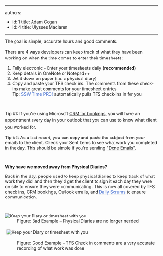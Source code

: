 

---
authors:
  - id: 1
    title: Adam Cogan
  - id: 4
    title: Ulysses Maclaren
---




<span class='intro'> <p><span style="line-height&#58;20px;">The goal is simple, accurate hours and good comments. </span></p><p><span style="line-height&#58;20px;">​There are&#160;4 ways developers can keep track of what they have been working on when the time comes to enter their timesheets&#58;</span></p> </span>

<ol><li>Fully electronic - Enter your timesheets daily <strong>(recommended)</strong></li><li>Keep details in OneNote or Notepad++</li><li>Jot it down on paper (i.e. a physical diary)</li><li>Copy and paste your TFS check ins. The comments from these check-ins make great comments for your timesheet entries<br>Tip&#58; <font color="#3a66cc">SSW Time PRO!</font> automatically pulls TFS check-ins in for you</li></ol><p>&#160;</p><p><span style="line-height&#58;1.6;">Tip #1&#58; If you're using Microsoft </span><a href="/Communication/RulesToBetterCRMForUsers/Pages/How-to-book-developers-for-a-project.aspx" style="line-height&#58;1.6;">CRM for bookings</a><span style="line-height&#58;1.6;">, you will have an appointment every day in your outlook that you can use to know what client you worked for.</span></p><p>Tip #2&#58; As a last resort, you can copy and paste the subject from your emails to the client. Check your&#160;Sent Items to see what work you completed in the day. This should be simple if you're sending <a href="/Communication/RulesToBetterEmail/Pages/DoYouIncludeUsefulDetailInYourDONEEmail.aspx">&quot;Done Emails&quot;</a>. </p><p><strong></strong>&#160;</p><p><strong>Why have we moved away from Physical Diaries?</strong></p><p>Back in the day, people used to keep physical diaries to keep track of what work they did, and then they'd get the client to sign it each day they were on site to ensure they were communicating. This is now all covered by TFS check ins, CRM bookings, Outlook emails, and <a href="/Management/RulesToSuccessfulProjects/Pages/DailyStandUpScrum.aspx"><font color="#3a66cc">Daily Scrums</font></a>​ to ensure communication.</p><p>&#160;</p><dl class="badImage"><dt> 
      <img alt="Keep your Diary or timesheet with you" src="/Management/Rules-to-Better-Timesheets/PublishingImages/diary.jpg" /> 
   </dt><dd>Figure&#58; Bad Example – Physical Diaries are no longer needed</dd></dl><p class="ssw15-rteElement-GreyBox"><img alt="Keep your Diary or timesheet with you" src="/Management/Rules-to-Better-Timesheets/PublishingImages/TFS-comments.png" style="margin&#58;5px;" /> &#160;&#160; </p><dl class="goodImage"><dd>Figure&#58; Good Example – TFS Check in comments are a very accurate recording of what work was done</dd></dl><p>&#160;</p>


